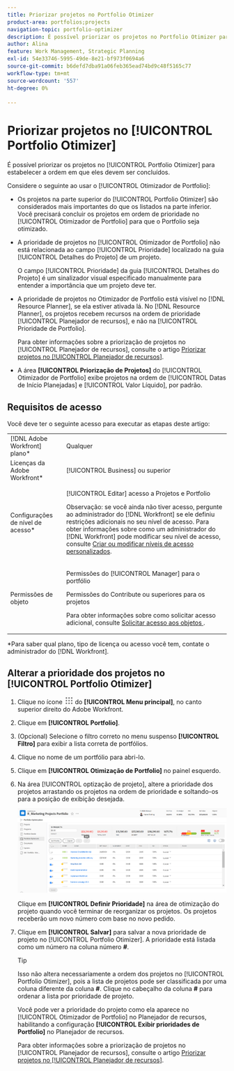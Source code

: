 ```yaml
---
title: Priorizar projetos no Portfolio Otimizer
product-area: portfolios;projects
navigation-topic: portfolio-optimizer
description: É possível priorizar os projetos no Portfolio Otimizer para estabelecer a ordem em que eles devem ser concluídos.
author: Alina
feature: Work Management, Strategic Planning
exl-id: 54e33746-5995-49de-8e21-bf973f0694a6
source-git-commit: b6defd7dba91a06feb365ead74bd9c48f5165c77
workflow-type: tm+mt
source-wordcount: '557'
ht-degree: 0%

---
```


# Priorizar projetos no [!UICONTROL Portfolio Otimizer]

É possível priorizar os projetos no [!UICONTROL Portfolio Otimizer] para estabelecer a ordem em que eles devem ser concluídos.

Considere o seguinte ao usar o [!UICONTROL Otimizador de Portfolio]:

* Os projetos na parte superior do [!UICONTROL Portfolio Otimizer] são considerados mais importantes do que os listados na parte inferior. Você precisará concluir os projetos em ordem de prioridade no [!UICONTROL Otimizador de Portfolio] para que o Portfolio seja otimizado.
* A prioridade de projetos no [!UICONTROL Otimizador de Portfolio] não está relacionada ao campo [!UICONTROL Prioridade] localizado na guia [!UICONTROL Detalhes do Projeto] de um projeto.

  O campo [!UICONTROL Prioridade] da guia [!UICONTROL Detalhes do Projeto] é um sinalizador visual especificado manualmente para entender a importância que um projeto deve ter.

* A prioridade de projetos no Otimizador de Portfolio está visível no [!DNL Resource Planner], se ela estiver ativada lá. No [!DNL Resource Planner], os projetos recebem recursos na ordem de prioridade [!UICONTROL Planejador de recursos], e não na [!UICONTROL Prioridade de Portfolio].

  Para obter informações sobre a priorização de projetos no [!UICONTROL Planejador de recursos], consulte o artigo [Priorizar projetos no [!UICONTROL Planejador de recursos]](../../../resource-mgmt/resource-planning/prioritize-projects-resource-planner.md).

* A área **[!UICONTROL Priorização de Projetos]** do [!UICONTROL Otimizador de Portfolio] exibe projetos na ordem de [!UICONTROL Datas de Início Planejadas] e [!UICONTROL Valor Líquido], por padrão.

## Requisitos de acesso

Você deve ter o seguinte acesso para executar as etapas deste artigo:

<table style="table-layout:auto"> 
 <col> 
 <col> 
 <tbody> 
  <tr> 
   <td role="rowheader">[!DNL Adobe Workfront] plano*</td> 
   <td> <p>Qualquer </p> </td> 
  </tr> 
  <tr> 
   <td role="rowheader">Licenças da Adobe Workfront*</td> 
   <td> <p>[!UICONTROL Business] ou superior</p> </td> 
  </tr> 
  <tr> 
   <td role="rowheader">Configurações de nível de acesso*</td> 
   <td> <p>[!UICONTROL Editar] acesso a Projetos e Portfolio</p> <p>Observação: se você ainda não tiver acesso, pergunte ao administrador do [!DNL Workfront] se ele definiu restrições adicionais no seu nível de acesso. Para obter informações sobre como um administrador do [!DNL Workfront] pode modificar seu nível de acesso, consulte <a href="../../../administration-and-setup/add-users/configure-and-grant-access/create-modify-access-levels.md" class="MCXref xref">Criar ou modificar níveis de acesso personalizados</a>.</p> </td> 
  </tr> 
  <tr> 
   <td role="rowheader">Permissões de objeto</td> 
   <td> <p>Permissões do [!UICONTROL Manager] para o portfólio</p> <p>Permissões do Contribute ou superiores para os projetos</p> <p>Para obter informações sobre como solicitar acesso adicional, consulte <a href="../../../workfront-basics/grant-and-request-access-to-objects/request-access.md" class="MCXref xref">Solicitar acesso aos objetos </a>.</p> </td> 
  </tr> 
 </tbody> 
</table>

&#42;Para saber qual plano, tipo de licença ou acesso você tem, contate o administrador do [!DNL Workfront].

## Alterar a prioridade dos projetos no [!UICONTROL Portfolio Otimizer]

1. Clique no ícone ![](assets/main-menu-icon.png) do **[!UICONTROL Menu principal]**, no canto superior direito do Adobe Workfront.

1. Clique em **[!UICONTROL Portfolio]**.
1. (Opcional) Selecione o filtro correto no menu suspenso **[!UICONTROL Filtro]** para exibir a lista correta de portfólios.
1. Clique no nome de um portfólio para abri-lo.
1. Clique em **[!UICONTROL Otimização de Portfolio]** no painel esquerdo.
1. Na área [!UICONTROL optização de projeto], altere a prioridade dos projetos arrastando os projetos na ordem de prioridade e soltando-os para a posição de exibição desejada.

   ![](assets/portfolio-optimizer-with-projects-nwe-350x89.png)

   Clique em **[!UICONTROL Definir Prioridade]** na área de otimização do projeto quando você terminar de reorganizar os projetos. Os projetos receberão um novo número com base no novo pedido.

1. Clique em **[!UICONTROL Salvar]** para salvar a nova prioridade de projeto no [!UICONTROL Portfolio Otimizer]. A prioridade está listada como um número na coluna número **#**.

   >[!TIP]
   >
   >Isso não altera necessariamente a ordem dos projetos no [!UICONTROL Portfolio Otimizer], pois a lista de projetos pode ser classificada por uma coluna diferente da coluna **#**. Clique no cabeçalho da coluna **#** para ordenar a lista por prioridade de projeto.

   Você pode ver a prioridade do projeto como ela aparece no [!UICONTROL Otimizador de Portfolio] no Planejador de recursos, habilitando a configuração **[!UICONTROL Exibir prioridades de Portfolio]** no Planejador de recursos.

   Para obter informações sobre a priorização de projetos no [!UICONTROL Planejador de recursos], consulte o artigo [Priorizar projetos no [!UICONTROL Planejador de recursos]](../../../resource-mgmt/resource-planning/prioritize-projects-resource-planner.md).
